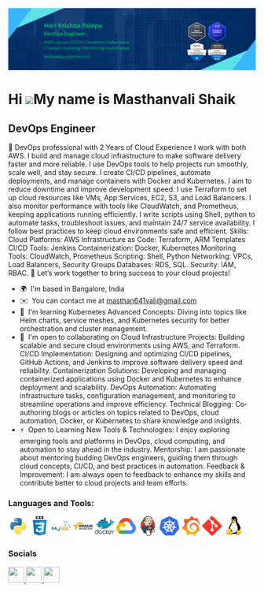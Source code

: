 <div align="center">
    <img src="https://github.com/Haripalepu/Haripalepu/blob/main/git_banner.png" alt="GitHub Banner" width="800"/>
</div>

Hi ![](https://user-images.githubusercontent.com/18350557/176309783-0785949b-9127-417c-8b55-ab5a4333674e.gif)My name is Masthanvali Shaik 
===========================================================================================================================================

DevOps Engineer
------------------

🚀 DevOps professional with 2 Years of Cloud Experience I work with both AWS. I build and manage cloud infrastructure to make software delivery faster and more reliable. I use DevOps tools to help projects run smoothly, scale well, and stay secure. I create CI/CD pipelines, automate deployments, and manage containers with Docker and Kubernetes. I aim to reduce downtime and improve development speed. I use Terraform to set up cloud resources like VMs, App Services, EC2, S3, and Load Balancers. I also monitor performance with tools like CloudWatch, and Prometheus, keeping applications running efficiently. I write scripts using Shell, python to automate tasks, troubleshoot issues, and maintain 24/7 service availability. I follow best practices to keep cloud environments safe and efficient. Skills: Cloud Platforms: AWS Infrastructure as Code: Terraform, ARM Templates CI/CD Tools: Jenkins Containerization: Docker, Kubernetes Monitoring Tools: CloudWatch, Prometheus Scripting: Shell, Python Networking: VPCs, Load Balancers, Security Groups Databases: RDS, SQL. Security: IAM, RBAC.
🌟 Let’s work together to bring success to your cloud projects!

* 🌍  I'm based in Bangalore, India
* ✉️  You can contact me at [masthan641vali@gmail.com](mailto:masthan641vali@gmail.com)
* 🧠  I'm learning Kubernetes Advanced Concepts: Diving into topics like Helm charts, service meshes, and Kubernetes security for better orchestration and cluster management.
* 🤝  I'm open to collaborating on Cloud Infrastructure Projects: Building scalable and secure cloud environments using AWS, and Terraform. CI/CD Implementation: Designing and optimizing CI/CD pipelines, GitHub Actions, and Jenkins to improve software delivery speed and reliability. Containerization Solutions: Developing and managing containerized applications using Docker and Kubernetes to enhance deployment and scalability. DevOps Automation: Automating infrastructure tasks, configuration management, and monitoring to streamline operations and improve efficiency. Technical Blogging: Co-authoring blogs or articles on topics related to DevOps, cloud automation, Docker, or Kubernetes to share knowledge and insights.
* ⚡  Open to Learning New Tools & Technologies: I enjoy exploring emerging tools and platforms in DevOps, cloud computing, and automation to stay ahead in the industry. Mentorship: I am passionate about mentoring budding DevOps engineers, guiding them through cloud concepts, CI/CD, and best practices in automation. Feedback & Improvement: I am always open to feedback to enhance my skills and contribute better to cloud projects and team efforts.

<h3 align="left">Languages and Tools:</h3>
<p align="left">
<img src="https://raw.githubusercontent.com/teamedwardforever/Readme-Generator/71f25dd8b98329b168142a6b782a107b75eab178/svg/Skills/Languages/python-original.svg" alt="Python" width="40" height="40"/>
<img src="https://raw.githubusercontent.com/teamedwardforever/Readme-Generator/71f25dd8b98329b168142a6b782a107b75eab178/svg/Skills/Frontend/css3-original-wordmark.svg" alt="Css" width="40" height="40"/>

<img src="https://raw.githubusercontent.com/teamedwardforever/Readme-Generator/71f25dd8b98329b168142a6b782a107b75eab178/svg/Skills/Database/mysql-original-wordmark.svg" alt="Mysql" width="40" height="40"/>
<img src="https://raw.githubusercontent.com/teamedwardforever/Readme-Generator/71f25dd8b98329b168142a6b782a107b75eab178/svg/Skills/Devops/amazonwebservices-original-wordmark.svg" alt="Amazon Web Services" width="40" height="40"/>
<img src="https://raw.githubusercontent.com/teamedwardforever/Readme-Generator/71f25dd8b98329b168142a6b782a107b75eab178/svg/Skills/Devops/docker-original-wordmark.svg" alt="Docker" width="40" height="40"/>
<img src="https://raw.githubusercontent.com/teamedwardforever/Readme-Generator/71f25dd8b98329b168142a6b782a107b75eab178/svg/Skills/Devops/google_cloud-icon.svg" alt="Google Cloud" width="40" height="40"/>
<img src="https://raw.githubusercontent.com/teamedwardforever/Readme-Generator/71f25dd8b98329b168142a6b782a107b75eab178/svg/Skills/Devops/jenkins-icon.svg" alt="Jenkins" width="40" height="40"/>
<img src="https://raw.githubusercontent.com/teamedwardforever/Readme-Generator/71f25dd8b98329b168142a6b782a107b75eab178/svg/Skills/Devops/kubernetes-icon.svg" alt="Kubernetes" width="40" height="40"/>
<img src="https://raw.githubusercontent.com/teamedwardforever/Readme-Generator/71f25dd8b98329b168142a6b782a107b75eab178/svg/Skills/Visualization/grafana-icon.svg" alt="Grafana" width="40" height="40"/>
<img src="https://raw.githubusercontent.com/teamedwardforever/Readme-Generator/71f25dd8b98329b168142a6b782a107b75eab178/svg/Skills/Other/git-scm-icon.svg" alt="Git" width="40" height="40"/>
<img src="https://raw.githubusercontent.com/teamedwardforever/Readme-Generator/71f25dd8b98329b168142a6b782a107b75eab178/svg/Skills/Other/linux-original.svg" alt="Linux" width="40" height="40"/>
</p>


### Socials

<p align="left"> <a href="https://www.github.com/masthan55" target="_blank" rel="noreferrer"> <picture> <source media="(prefers-color-scheme: dark)" srcset="https://raw.githubusercontent.com/danielcranney/readme-generator/main/public/icons/socials/github-dark.svg" /> <source media="(prefers-color-scheme: light)" srcset="https://raw.githubusercontent.com/danielcranney/readme-generator/main/public/icons/socials/github.svg" /> <img src="https://raw.githubusercontent.com/danielcranney/readme-generator/main/public/icons/socials/github.svg" width="32" height="32" /> </picture> </a> <a 
                                                                                                                                                                href="https://www.linkedin.com/in/masthanvs1" target="_blank" rel="noreferrer"> <picture> <source media="(prefers-color-scheme: dark)" srcset="https://raw.githubusercontent.com/danielcranney/readme-generator/main/public/icons/socials/linkedin-dark.svg" /> <source media="(prefers-color-scheme: light)" srcset="https://raw.githubusercontent.com/danielcranney/readme-generator/main/public/icons/socials/linkedin.svg" /> <img src="https://raw.githubusercontent.com/danielcranney/readme-generator/main/public/icons/socials/linkedin.svg" width="32" height="32" /> </picture> </a> <a 
                                                                                                                                                 href="http://www.medium.com/@masthan55" target="_blank" rel="noreferrer"> <picture> <source media="(prefers-color-scheme: dark)" srcset="https://raw.githubusercontent.com/danielcranney/readme-generator/main/public/icons/socials/medium-dark.svg" /> <source media="(prefers-color-scheme: light)" srcset="https://raw.githubusercontent.com/danielcranney/readme-generator/main/public/icons/socials/medium.svg" /> <img src="https://raw.githubusercontent.com/danielcranney/readme-generator/main/public/icons/socials/medium.svg" width="32" height="32" /> </picture> </a></p>
